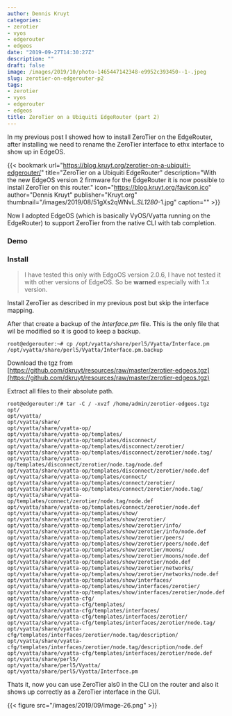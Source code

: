 ```yaml
---
author: Dennis Kruyt
categories:
- zerotier
- vyos
- edgerouter
- edgeos
date: "2019-09-27T14:30:27Z"
description: ""
draft: false
image: /images/2019/10/photo-1465447142348-e9952c393450--1-.jpeg
slug: zerotier-on-edgerouter-p2
tags:
- zerotier
- vyos
- edgerouter
- edgeos
title: ZeroTier on a Ubiquiti EdgeRouter (part 2)
---
```



In my previous post I showed how to install ZeroTier on the EdgeRouter, after installing we need to rename the ZeroTier interface to ethx interface to show up in EdgeOS.

{{< bookmark url="https://blog.kruyt.org/zerotier-on-a-ubiquiti-edgerouter/" title="ZeroTier on a Ubiquiti EdgeRouter" description="With the new EdgeOS version 2 firmware for the EdgeRouter it is now possible to install ZeroTier on this router." icon="https://blog.kruyt.org/favicon.ico" author="Dennis Kruyt" publisher="Kruyt.org" thumbnail="/images/2019/08/51gXs2qWNvL._SL1280_-1.jpg" caption="" >}}

Now I adopted EdgeOS (which is basically VyOS/Vyatta running on the EdgeRouter) to support ZeroTier from the native CLI with tab completion.

### Demo

<script src="https://asciinema.org/a/271169.js" id="asciicast-271169" async data-t="2" data-size="small" data-speed="2"></script>

### Install

> I have tested this only with EdgoOS version 2.0.6, I have not tested it with other versions of EdgeOS. So be **warned** especially with 1.x version.

Install ZeroTier as described in my previous post but skip the interface mapping.

After that create a backup of the _Interface.pm_ file.  This is the only file that wil be modified so it is good to keep a backup.

```
root@edgerouter:~# cp /opt/vyatta/share/perl5/Vyatta/Interface.pm /opt/vyatta/share/perl5/Vyatta/Interface.pm.backup
```

Download the tgz from [https://github.com/dkruyt/resources/raw/master/zerotier-edgeos.tgz](https://github.com/dkruyt/resources/raw/master/zerotier-edgeos.tgz)

Extract all files to their absolute path.

```
root@edgerouter:/# tar -C / -xvzf /home/admin/zerotier-edgeos.tgz
opt/
opt/vyatta/
opt/vyatta/share/
opt/vyatta/share/vyatta-op/
opt/vyatta/share/vyatta-op/templates/
opt/vyatta/share/vyatta-op/templates/disconnect/
opt/vyatta/share/vyatta-op/templates/disconnect/zerotier/
opt/vyatta/share/vyatta-op/templates/disconnect/zerotier/node.tag/
opt/vyatta/share/vyatta-op/templates/disconnect/zerotier/node.tag/node.def
opt/vyatta/share/vyatta-op/templates/disconnect/zerotier/node.def
opt/vyatta/share/vyatta-op/templates/connect/
opt/vyatta/share/vyatta-op/templates/connect/zerotier/
opt/vyatta/share/vyatta-op/templates/connect/zerotier/node.tag/
opt/vyatta/share/vyatta-op/templates/connect/zerotier/node.tag/node.def
opt/vyatta/share/vyatta-op/templates/connect/zerotier/node.def
opt/vyatta/share/vyatta-op/templates/show/
opt/vyatta/share/vyatta-op/templates/show/zerotier/
opt/vyatta/share/vyatta-op/templates/show/zerotier/info/
opt/vyatta/share/vyatta-op/templates/show/zerotier/info/node.def
opt/vyatta/share/vyatta-op/templates/show/zerotier/peers/
opt/vyatta/share/vyatta-op/templates/show/zerotier/peers/node.def
opt/vyatta/share/vyatta-op/templates/show/zerotier/moons/
opt/vyatta/share/vyatta-op/templates/show/zerotier/moons/node.def
opt/vyatta/share/vyatta-op/templates/show/zerotier/node.def
opt/vyatta/share/vyatta-op/templates/show/zerotier/networks/
opt/vyatta/share/vyatta-op/templates/show/zerotier/networks/node.def
opt/vyatta/share/vyatta-op/templates/show/interfaces/
opt/vyatta/share/vyatta-op/templates/show/interfaces/zerotier/
opt/vyatta/share/vyatta-op/templates/show/interfaces/zerotier/node.def
opt/vyatta/share/vyatta-cfg/
opt/vyatta/share/vyatta-cfg/templates/
opt/vyatta/share/vyatta-cfg/templates/interfaces/
opt/vyatta/share/vyatta-cfg/templates/interfaces/zerotier/
opt/vyatta/share/vyatta-cfg/templates/interfaces/zerotier/node.tag/
opt/vyatta/share/vyatta-cfg/templates/interfaces/zerotier/node.tag/description/
opt/vyatta/share/vyatta-cfg/templates/interfaces/zerotier/node.tag/description/node.def
opt/vyatta/share/vyatta-cfg/templates/interfaces/zerotier/node.def
opt/vyatta/share/perl5/
opt/vyatta/share/perl5/Vyatta/
opt/vyatta/share/perl5/Vyatta/Interface.pm
```

Thats it, now you can use ZeroTier als0 in the CLI on the router and also it shows up correctly as a ZeroTier interface in the GUI.

{{< figure src="/images/2019/09/image-26.png" >}}

